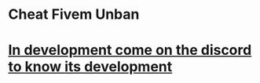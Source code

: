 # Cheat Fivem Unban
# <a href="https://discord.gg/uFKTmq3sfP">In development come on the discord to know its development</a>
